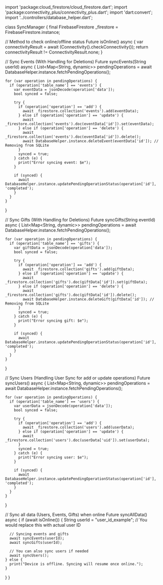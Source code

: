 import 'package:cloud_firestore/cloud_firestore.dart';
import 'package:connectivity_plus/connectivity_plus.dart';
import 'dart:convert';
import '../controllers/database_helper.dart';

class SyncManager {
  final FirebaseFirestore _firestore = FirebaseFirestore.instance;

  // Method to check online/offline status
  Future<bool> isOnline() async {
    var connectivityResult = await (Connectivity().checkConnectivity());
    return connectivityResult != ConnectivityResult.none;
  }

  // Sync Events (With Handling for Deletions)
  Future<void> syncEvents(String userId) async {
    List<Map<String, dynamic>> pendingOperations = await DatabaseHelper.instance.fetchPendingOperations();

    for (var operation in pendingOperations) {
      if (operation['table_name'] == 'events') {
        var eventData = jsonDecode(operation['data']);
        bool synced = false;

        try {
          if (operation['operation'] == 'add') {
            await _firestore.collection('events').add(eventData);
          } else if (operation['operation'] == 'update') {
            await _firestore.collection('events').doc(eventData['id']).set(eventData);
          } else if (operation['operation'] == 'delete') {
            await _firestore.collection('events').doc(eventData['id']).delete();
            await DatabaseHelper.instance.deleteEvent(eventData['id']); // Removing from SQLite
          }
          synced = true;
        } catch (e) {
          print("Error syncing event: $e");
        }

        if (synced) {
          await DatabaseHelper.instance.updatePendingOperationStatus(operation['id'], 'completed');
        }
      }
    }
  }

  // Sync Gifts (With Handling for Deletions)
  Future<void> syncGifts(String eventId) async {
    List<Map<String, dynamic>> pendingOperations = await DatabaseHelper.instance.fetchPendingOperations();

    for (var operation in pendingOperations) {
      if (operation['table_name'] == 'gifts') {
        var giftData = jsonDecode(operation['data']);
        bool synced = false;

        try {
          if (operation['operation'] == 'add') {
            await _firestore.collection('gifts').add(giftData);
          } else if (operation['operation'] == 'update') {
            await _firestore.collection('gifts').doc(giftData['id']).set(giftData);
          } else if (operation['operation'] == 'delete') {
            await _firestore.collection('gifts').doc(giftData['id']).delete();
            await DatabaseHelper.instance.deleteGift(giftData['id']); // Removing from SQLite
          }
          synced = true;
        } catch (e) {
          print("Error syncing gift: $e");
        }

        if (synced) {
          await DatabaseHelper.instance.updatePendingOperationStatus(operation['id'], 'completed');
        }
      }
    }
  }

  // Sync Users (Handling User Sync for add or update operations)
  Future<void> syncUsers() async {
    List<Map<String, dynamic>> pendingOperations = await DatabaseHelper.instance.fetchPendingOperations();

    for (var operation in pendingOperations) {
      if (operation['table_name'] == 'users') {
        var userData = jsonDecode(operation['data']);
        bool synced = false;

        try {
          if (operation['operation'] == 'add') {
            await _firestore.collection('users').add(userData);
          } else if (operation['operation'] == 'update') {
            await _firestore.collection('users').doc(userData['uid']).set(userData);
          }
          synced = true;
        } catch (e) {
          print("Error syncing user: $e");
        }

        if (synced) {
          await DatabaseHelper.instance.updatePendingOperationStatus(operation['id'], 'completed');
        }
      }
    }
  }

  // Sync all data (Users, Events, Gifts) when online
  Future<void> syncAllData() async {
    if (await isOnline()) {
      String userId = "user_id_example"; // You would replace this with actual user ID

      // Syncing events and gifts
      await syncEvents(userId);
      await syncGifts(userId);

      // You can also sync users if needed
      await syncUsers();
    } else {
      print("Device is offline. Syncing will resume once online.");
    }
  }
}
